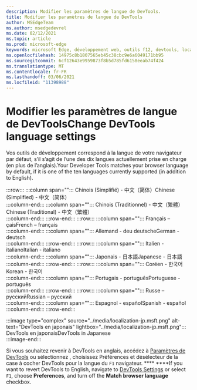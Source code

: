 ```yaml
---
description: Modifier les paramètres de langue de DevTools.
title: Modifier les paramètres de langue de DevTools
author: MSEdgeTeam
ms.author: msedgedevrel
ms.date: 02/12/2021
ms.topic: article
ms.prod: microsoft-edge
keywords: microsoft Edge, développement web, outils f12, devtools, localisation, loc, langue
ms.openlocfilehash: 14975c8b1807565eb45c38cbc9e6a6049171bb95
ms.sourcegitcommit: 6cf12643e9959873f8b5d785fd6158eeab74f424
ms.translationtype: MT
ms.contentlocale: fr-FR
ms.lasthandoff: 03/06/2021
ms.locfileid: "11398988"
---
```

# <a name="change-devtools-language-settings"></a><span data-ttu-id="028f9-104">Modifier les paramètres de langue de DevTools</span><span class="sxs-lookup"><span data-stu-id="028f9-104">Change DevTools language settings</span></span>  

<span data-ttu-id="028f9-105">Vos outils de développement correspond à la langue de votre navigateur par défaut, s’il s’agit de l’une des dix langues actuellement prise en charge \(en plus de l’anglais\).</span><span class="sxs-lookup"><span data-stu-id="028f9-105">Your Developer Tools matches your browser language by default, if it is one of the ten languages currently supported \(in addition to English\).</span></span>  

:::row:::
   :::column span="":::
      <span data-ttu-id="028f9-106">Chinois \(Simplifié\) - &#20013;&#25991;&#65288;&#31616;&#20307;&#65289;</span><span class="sxs-lookup"><span data-stu-id="028f9-106">Chinese \(Simplified\) - &#20013;&#25991;&#65288;&#31616;&#20307;&#65289;</span></span>  
   :::column-end:::
   :::column span="":::
      <span data-ttu-id="028f9-107">Chinois \(Traditionnel\) - &#20013;&#25991;&#65288;&#32321;&#39636;&#65289;</span><span class="sxs-lookup"><span data-stu-id="028f9-107">Chinese \(Traditional\) - &#20013;&#25991;&#65288;&#32321;&#39636;&#65289;</span></span>  
   :::column-end:::
:::row-end:::
:::row:::
   :::column span="":::
      <span data-ttu-id="028f9-108">Français –&#231;ais</span><span class="sxs-lookup"><span data-stu-id="028f9-108">French – fran&#231;ais</span></span>  
   :::column-end:::
   :::column span="":::
      <span data-ttu-id="028f9-109">Allemand - deu deutsche</span><span class="sxs-lookup"><span data-stu-id="028f9-109">German - deutsch</span></span>  
   :::column-end:::
:::row-end:::
:::row:::
   :::column span="":::
      <span data-ttu-id="028f9-110">Italien - italiano</span><span class="sxs-lookup"><span data-stu-id="028f9-110">Italian - italiano</span></span>  
   :::column-end:::
   :::column span="":::
      <span data-ttu-id="028f9-111">Japonais - &#26085;&#26412;&#35486;</span><span class="sxs-lookup"><span data-stu-id="028f9-111">Japanese - &#26085;&#26412;&#35486;</span></span>  
   :::column-end:::
:::row-end:::
:::row:::
   :::column span="":::
      <span data-ttu-id="028f9-112">Coréen - &#54620;&#44397;&#50612;</span><span class="sxs-lookup"><span data-stu-id="028f9-112">Korean - &#54620;&#44397;&#50612;</span></span>  
   :::column-end:::
   :::column span="":::
      <span data-ttu-id="028f9-113">Portugais - portugu&#234;s</span><span class="sxs-lookup"><span data-stu-id="028f9-113">Portuguese - portugu&#234;s</span></span>  
   :::column-end:::
:::row-end:::
:::row:::
   :::column span="":::
      <span data-ttu-id="028f9-114">Russe – &#1088;&#1091;&#1089;&#1089;&#1082;&#1080;&#1081;</span><span class="sxs-lookup"><span data-stu-id="028f9-114">Russian – &#1088;&#1091;&#1089;&#1089;&#1082;&#1080;&#1081;</span></span>  
   :::column-end:::
   :::column span="":::
      <span data-ttu-id="028f9-115">Espagnol - espa&#241;ol</span><span class="sxs-lookup"><span data-stu-id="028f9-115">Spanish - espa&#241;ol</span></span>  
   :::column-end:::
:::row-end:::  

:::image type="complex" source="../media/localization-jp.msft.png" alt-text="DevTools en japonais" lightbox="../media/localization-jp.msft.png":::
   <span data-ttu-id="028f9-117">DevTools en japonais</span><span class="sxs-lookup"><span data-stu-id="028f9-117">DevTools in Japanese</span></span>  
:::image-end:::  

<span data-ttu-id="028f9-118">Si vous souhaitez revenir à DevTools en anglais, accédez à [Paramètres de DevTools][DevtoolsCustomizeIndexSettings] ou sélectionnez , choisissez Préférences et désélecteur de la case à cocher DevTools pour la langue du `F1` navigateur. \*\*\*\* \*\*\*\*</span><span class="sxs-lookup"><span data-stu-id="028f9-118">If you want to revert DevTools to English, navigate to [DevTools Settings][DevtoolsCustomizeIndexSettings] or select `F1`, choose **Preferences**, and turn off the **Match browser language** checkbox.</span></span>  

<!-- links -->  

[DevtoolsCustomizeIndexSettings]: ./index.md#settings "Paramètres-personnaliser Microsoft Edge DevTools | Documents Microsoft"  
